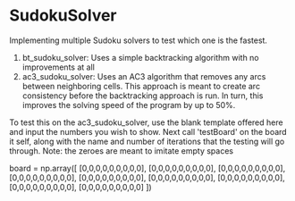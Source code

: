 # SudokuSolver
Implementing multiple Sudoku solvers to test which one is the fastest.

1) bt_sudoku_solver: Uses a simple backtracking algorithm with no improvements at all
2) ac3_sudoku_solver: Uses an AC3 algorithm that removes any arcs between neighboring cells. This approach is meant to create arc consistency before the backtracking approach is run. In turn, this improves the solving speed of the program by up to 50%.

To test this on the ac3_sudoku_solver, use the blank template offered here and input the numbers you wish to show. Next call 'testBoard' on the board it self, along with the name and number of iterations that the testing will go through.
Note: the zeroes are meant to imitate empty spaces

board = np.array([
    [0,0,0,0,0,0,0,0,0],
    [0,0,0,0,0,0,0,0,0],
    [0,0,0,0,0,0,0,0,0],
    [0,0,0,0,0,0,0,0,0],
    [0,0,0,0,0,0,0,0,0],
    [0,0,0,0,0,0,0,0,0],
    [0,0,0,0,0,0,0,0,0],
    [0,0,0,0,0,0,0,0,0],
    [0,0,0,0,0,0,0,0,0]
])
